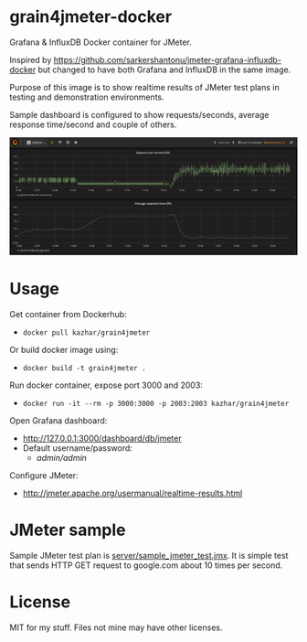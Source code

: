 # grain4jmeter-docker

Grafana &amp; InfluxDB Docker container for JMeter.

Inspired by https://github.com/sarkershantonu/jmeter-grafana-influxdb-docker but changed to have both Grafana and InfluxDB in the same image.

Purpose of this image is to show realtime results of JMeter test plans in testing and demonstration environments.

Sample dashboard is configured to show requests/seconds, average response time/second and couple of others.

![Grafana UI](img/grafana_jmeter.png)

# Usage

Get container from Dockerhub:

- ```docker pull kazhar/grain4jmeter```

Or build docker image using:
- ```docker build -t grain4jmeter .```

Run docker container, expose port 3000 and 2003:

- ```docker run -it --rm -p 3000:3000 -p 2003:2003 kazhar/grain4jmeter```

Open Grafana dashboard:

- http://127.0.0.1:3000/dashboard/db/jmeter
- Default username/password:
  - *admin/admin*

Configure JMeter:

- http://jmeter.apache.org/usermanual/realtime-results.html

# JMeter sample

Sample JMeter test plan is [server/sample_jmeter_test.jmx](jmeter/sample_jmeter_test.jmx). It is simple test that sends HTTP GET request to google.com about 10 times per second.

# License

MIT for my stuff. Files not mine may have other licenses.
